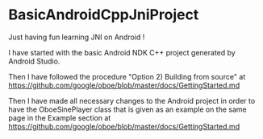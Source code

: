 # BasicAndroidCppJniProject
Just having fun learning JNI on Android !

I have started with the basic Android NDK C++ project generated by Android Studio.

Then I have followed the procedure "Option 2) Building from source" at https://github.com/google/oboe/blob/master/docs/GettingStarted.md

Then I have made all necessary changes to the Android project in order to have the OboeSinePlayer class that is given as an example on the same page in the Example section at  https://github.com/google/oboe/blob/master/docs/GettingStarted.md 




